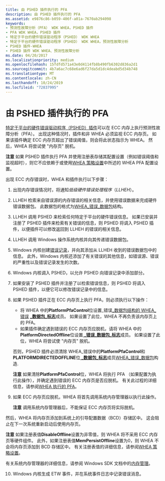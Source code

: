 ```yaml
---
title: 由 PSHED 插件执行的 PFA
description: 由 PSHED 插件执行的 PFA
ms.assetid: e9876c86-b059-406f-a01a-7670ab294098
keywords:
- 预测性故障分析（PFA） WDK WHEA，PSHED 插件
- PFA WDK WHEA，PSHED 插件
- 特定于平台的硬件错误驱动程序（PSHED） WDK WHEA
- 特定于平台的硬件错误驱动程序（PSHED） WDK WHEA，预测性故障分析
- PSHED 插件-WHEA
- PSHED 插件 WDK WHEA、预测性故障分析
ms.date: 04/20/2017
ms.localizationpriority: medium
ms.openlocfilehash: 15fdfd571a43e0d4114fb8b490fb6302d836a2d1
ms.sourcegitcommit: 4b7a6ac7c68e6ad6f27da5d1dc4deabd5d34b748
ms.translationtype: MT
ms.contentlocale: zh-CN
ms.lasthandoff: 10/24/2019
ms.locfileid: "72837995"
---
```

# <a name="pfa-performed-by-a-pshed-plug-in"></a>由 PSHED 插件执行的 PFA


[特定于平台的硬件错误驱动程序（PSHED）插件](platform-specific-hardware-error-driver-plug-ins2.md)可以在 ECC 内存上执行预测性故障分析（PFA）。 出现这种情况时，插件和非 WHEA 必须监视 ECC 内存页。 如果该插件确定 ECC 内存页超出了错误阈值，则会将此状态指示为 WHEA。 然后，WHEA 将尝试使 "内存页" 脱机。

**注意** 如果 PSHED 插件执行 PFA 并使用注册表存储其配置设置（例如错误阈值和监视超时），则它不应依赖于或使用[WHEA 策略设置](whea-pfa-registry-settings.md)中所述的 WHEA PFA 配置设置。



出现 ECC 内存错误时，WHEA 和插件执行以下步骤：

1.  出现内存错误情况时，将通知*低级硬件错误处理程序*（*LLHEH*）。

2.  LLHEH 检索来自错误源的内存错误的相关信息，并使用错误数据来完成硬件错误数据包。 此数据包的格式为[WHEA\_错误\_数据包](https://docs.microsoft.com/previous-versions/windows/hardware/drivers/ff560465(v=vs.85))结构。

3.  LLHEH 调用 PSHED 来检索任何特定于平台的硬件错误信息。 如果已安装并注册了 PSHED 插件来检索有关错误的信息，则 PSHED 将调入 PSHED 插件，以便插件可以修改返回到 LLHEH 的错误的相关信息。

4.  LLHEH 调用 Windows 操作系统内核并向其传递错误数据包。

5.  Windows 内核创建[错误记录](error-records.md)，并向其添加从 LLHEH 收到的错误数据包中的信息。 此外，Windows 内核还添加了有关错误的其他信息，如错误源、错误的严重性以及错误记录发生的次数。

6.  Windows 内核调入 PSHED，以允许 PSHED 向错误记录中添加部分。

7.  如果安装了 PSHED 插件并注册了以检索错误信息，则 PSHED 将调入 PSHED 插件，以便它可以修改错误记录中的信息。

8.  如果 PSHED 插件正在 ECC 内存页上执行 PFA，则必须执行以下操作：

    -   将 WHEA 中的**PlatformPfaControl**位设置\_错误[\_数据包结构的 WHEA\_错误](https://docs.microsoft.com/previous-versions/windows/hardware/drivers/ff560465(v=vs.85)) [ **\_数据包\_标志**](https://docs.microsoft.com/windows-hardware/drivers/ddi/ntddk/ns-ntddk-_whea_error_packet_flags)成员。 如果设置了此位，WHEA 不再负责该内存页上的 PFA。
    -   如果插件确定遇到错误的 ECC 内存页应脱机，请将 WHEA 中的**PlatformDirectedOffline**位设置[ **\_错误\_数据包\_标志**](https://docs.microsoft.com/windows-hardware/drivers/ddi/ntddk/ns-ntddk-_whea_error_packet_flags)成员。 如果设置了此位，WHEA 将尝试使 "内存页" 脱机。

    否则，PSHED 插件必须清除 WHEA\_错误中的**PlatformPfaControl**和**PLATFORMDIRECTEDOFFLINE**位[ **\_数据包\_标志**](https://docs.microsoft.com/windows-hardware/drivers/ddi/ntddk/ns-ntddk-_whea_error_packet_flags)成员[WHEA\_错误\_数据包](https://docs.microsoft.com/previous-versions/windows/hardware/drivers/ff560465(v=vs.85))构造.

    **注意** 如果清除**PlatformPfaControl**位，WHEA 将执行 PFA （如果配置为执行此操作），并确定遇到错误的 ECC 内存页是否应脱机。 有关此过程的详细信息，请参阅[WHEA 执行的 PFA](pfa-performed-by-whea.md)。



9.  如果 ECC 内存页应脱机，WHEA 将首先调用系统内存管理器以执行此操作。

    **注意** 调用系统内存管理器后，不能保证 ECC 内存页将实际脱机。




然后，WHEA 将内存页添加到系统上的引导配置数据（BCD）存储区中。 这会阻止在下一次系统重新启动后使用内存页。

**注意** 如果注册表值**DisableOffline**设置为非零值，则 WHEA 将不采用 ECC 内存页等硬件组件。 此外，如果注册表值**MemPersistOffline**设置为0，则 WHEA 不会将内存页添加到 BCD 存储区中。 有关注册表值的详细信息，请参阅[WHEA 策略设置](whea-pfa-registry-settings.md)。



有关系统内存管理器的详细信息，请参阅 Windows SDK 文档中的[内存管理](https://go.microsoft.com/fwlink/p/?linkid=140723)。


10. Windows 内核生成 ETW 事件，并在系统事件日志中记录错误消息。









